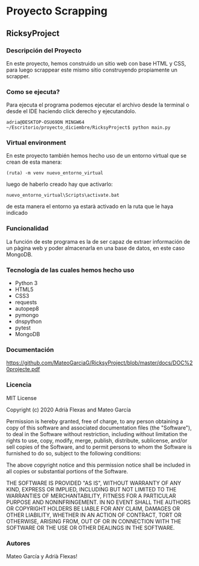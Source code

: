 # Proyecto Scrapping
## RicksyProject

### Descripción del Proyecto
En este proyecto, hemos construido un sitio web con base HTML y CSS, para luego scrappear este mismo sitio construyendo propiamente un scrapper.

### Como se ejecuta?
Para ejecuta el programa podemos ejecutar el archivo desde la terminal o desde el IDE haciendo click derecho y ejecutandolo.

```
adria@DESKTOP-OSU69DN MINGW64 ~/Escritorio/proyecto_diciembre/RicksyProject$ python main.py
```

### Virtual environment
En este proyecto también hemos hecho uso de un entorno virtual que se crean de esta manera:
```
(ruta) -m venv nuevo_entorno_virtual
```
luego de haberlo creado hay que activarlo:
```
nuevo_entorno_virtual\Scripts\activate.bat
```
de esta manera el entorno ya estarà activado en la ruta que le haya indicado

### Funcionalidad
La función de este programa es la de ser capaz de extraer información de un pàgina web y poder almacenarla en una base de datos, en este caso MongoDB.

### Tecnología de las cuales hemos hecho uso
* Python 3
* HTML5
* CSS3
* requests
* autopep8
* pymongo
* dnspython
* pytest
* MongoDB

### Documentación

https://github.com/MateoGarciaG/RicksyProject/blob/master/docs/DOC%20projecte.pdf

### Licencia
MIT License

Copyright (c) 2020 Adrià Flexas and Mateo García

Permission is hereby granted, free of charge, to any person obtaining a copy of this software and associated documentation files (the "Software"), to deal in the Software without restriction, including without limitation the rights to use, copy, modify, merge, publish, distribute, sublicense, and/or sell copies of the Software, and to permit persons to whom the Software is furnished to do so, subject to the following conditions:

The above copyright notice and this permission notice shall be included in all copies or substantial portions of the Software.

THE SOFTWARE IS PROVIDED "AS IS", WITHOUT WARRANTY OF ANY KIND, EXPRESS OR IMPLIED, INCLUDING BUT NOT LIMITED TO THE WARRANTIES OF MERCHANTABILITY, FITNESS FOR A PARTICULAR PURPOSE AND NONINFRINGEMENT. IN NO EVENT SHALL THE AUTHORS OR COPYRIGHT HOLDERS BE LIABLE FOR ANY CLAIM, DAMAGES OR OTHER LIABILITY, WHETHER IN AN ACTION OF CONTRACT, TORT OR OTHERWISE, ARISING FROM, OUT OF OR IN CONNECTION WITH THE SOFTWARE OR THE USE OR OTHER DEALINGS IN THE SOFTWARE.

### Autores
Mateo García y Adrià Flexas! 